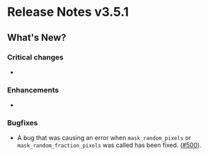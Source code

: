 # Release Notes v3.5.1

## What's New?


### Critical changes

-


### Enhancements

-

### Bugfixes

- A bug that was causing an error when `mask_random_pixels` or
  `mask_random_fraction_pixels` was called has been fixed. ([#500](https://github.com/pace-neutrons/Horace/issues/500)).
